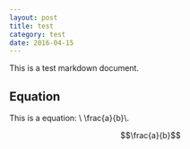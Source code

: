 ```yaml
---
layout: post
title: test
category: test
date: 2016-04-15
---
```


This is a test markdown document.

## Equation

This is a equation: \\ \frac{a}{b}\\.

$$\frac{a}{b}$$

